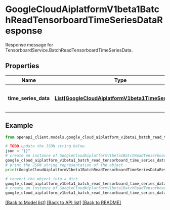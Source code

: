# GoogleCloudAiplatformV1beta1BatchReadTensorboardTimeSeriesDataResponse

Response message for TensorboardService.BatchReadTensorboardTimeSeriesData.

## Properties

Name | Type | Description | Notes
------------ | ------------- | ------------- | -------------
**time_series_data** | [**List[GoogleCloudAiplatformV1beta1TimeSeriesData]**](GoogleCloudAiplatformV1beta1TimeSeriesData.md) | The returned time series data. | [optional] 

## Example

```python
from openapi_client.models.google_cloud_aiplatform_v1beta1_batch_read_tensorboard_time_series_data_response import GoogleCloudAiplatformV1beta1BatchReadTensorboardTimeSeriesDataResponse

# TODO update the JSON string below
json = "{}"
# create an instance of GoogleCloudAiplatformV1beta1BatchReadTensorboardTimeSeriesDataResponse from a JSON string
google_cloud_aiplatform_v1beta1_batch_read_tensorboard_time_series_data_response_instance = GoogleCloudAiplatformV1beta1BatchReadTensorboardTimeSeriesDataResponse.from_json(json)
# print the JSON string representation of the object
print(GoogleCloudAiplatformV1beta1BatchReadTensorboardTimeSeriesDataResponse.to_json())

# convert the object into a dict
google_cloud_aiplatform_v1beta1_batch_read_tensorboard_time_series_data_response_dict = google_cloud_aiplatform_v1beta1_batch_read_tensorboard_time_series_data_response_instance.to_dict()
# create an instance of GoogleCloudAiplatformV1beta1BatchReadTensorboardTimeSeriesDataResponse from a dict
google_cloud_aiplatform_v1beta1_batch_read_tensorboard_time_series_data_response_from_dict = GoogleCloudAiplatformV1beta1BatchReadTensorboardTimeSeriesDataResponse.from_dict(google_cloud_aiplatform_v1beta1_batch_read_tensorboard_time_series_data_response_dict)
```
[[Back to Model list]](../README.md#documentation-for-models) [[Back to API list]](../README.md#documentation-for-api-endpoints) [[Back to README]](../README.md)


